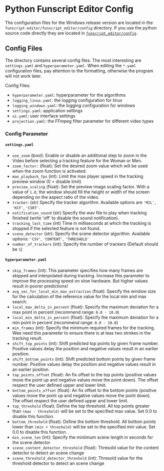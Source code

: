 # Python Funscript Editor Config

The configuration files for the Windows release version are located in the `funscript-editor/funscript_editor/config` directory. If you use the python source code directly they are located in [`funscript_editor/config`](https://github.com/michael-mueller-git/Python-Funscript-Editor/tree/main/funscript_editor/config).

## Config Files

The directory contains several config files. The most interesting are `settings.yaml` and `hyperparameter.yaml`. When editing the `*.yaml` configuration files, pay attention to the formatting, otherwise the program will not work later.

Config Files:

- `hyperparameter.yaml`: hyperparameter for the algorithms
- `logging_linux.yaml`: the logging configuration for linux
- `logging_windows.yaml`: the logging configuration for windows
- `settings.yaml`: application settings
- `ui.yaml`: user interface settings
- `projection.yaml`: the FFmpeg filter parameter for different video types

### Config Parameter

#### `settings.yaml`

- `use_zoom` (bool): Enable or disable an additional step to zoom in the Video before selecting a tracking feature for the Woman or Men.
- `zoom_factor:` (float): Set the desired zoom value which will be used when the zoom function is activated.
- `max_playback_fps` (int): Limit the max player speed in the tracking preview window (0 = disable limit)
- `preview_scaling` (float): Set the preview image scaling factor. With a value of `1.0`, the window should fill the height or width of the screen depending on the aspect ratio of the video.
- `tracker`: (str) Specify the tracker algorithm. Available options are `'MIL'`, `'KCF'`, `'CSRT'`.
- `notification_sound` (str) Specify the wav file to play when tracking finished (write 'off' to disable the sound notification).
- `tracking_lost_time` (int) Time in milliseconds at which the tracking is stopped if the selected feature is not found.
- `scene_detector` (str): Specify the scene detector algorithm. Available options: `'CSV'`, `'CONTENT'`, `'THRESHOLD'`
- `number_of_trackers` (int): Specify the number of trackers (Default should be `1`)

#### `hyperparameter.yaml`

- `skip_frames` (int): This parameter specifies how many frames are skipped and interpolated during tracking. Increase this parameter to improve the processing speed on slow hardware. But higher values result in poorer predictions!
- `avg_sec_for_local_min_max_extraction` (float): Specify the window size for the calculation of the reference value for the local min and max search.
- `local_max_delta_in_percent` (float): Specify the maximum deviation for a max point in percent (recommend range: `0.0 - 10.0`)
- `local_min_delta_in_percent` (float): Specify the maximum deviation for a min point in percent (recommend range: `0.0 - 10.0`)
- `min_frames` (int): Specify the minimum required frames for the tracking. Wee need this parameter to ensure there is at leas two strokes in the tracking result.
- `shift_top_points` (int): Shift predicted top points by given frame number. Positive values delay the position and negative values result in an earlier position.
- `shift_bottom_points` (int): Shift predicted bottom points by given frame number. Positive values delay the position and negative values result in an earlier position.
- `top_points_offset` (float): An fix offset to the top points (positive values move the point up and negative values move the point down). The offset respect the user defined upper and lower limit.
- `bottom_points_offset` (float): An fix offset to the bottom points (positive values move the point up and negative values move the point down). The offset respect the user defined upper and lower limit.
- `top_threshold` (float): Define the top threshold. All top points greater than `(max - threshold)` will be set to the specified max value. Set 0.0 to disable this function.
- `bottom_threshold` (float): Define the bottom threshold. All bottom points lower than `(min + threshold)` will be set to the specified min value. Set 0.0 to disable this function.
- `min_scene_len` (int): Specify the miniimum scene length in seconds for the scene detector
- `scene_content_detector_threshold` (float): Thresold value for the content detector to detect an scene change
- `scene_threshold_detector_threshold` (int): Thresold value for the threshold detector to detect an scene change

